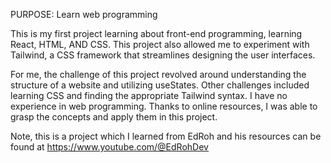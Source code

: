 PURPOSE: Learn web programming 

This is my first project learning about front-end programming, learning React, HTML, AND CSS. This project also allowed me to experiment with Tailwind, a CSS framework that streamlines designing the user interfaces.

For me, the challenge of this project revolved around understanding the structure of a website and utilizing useStates. Other challenges included learning CSS and finding the appropriate Tailwind syntax. I have no experience in web programming. Thanks to online resources, I was able to grasp the concepts and apply them in this project.

Note, this is a project which I learned from EdRoh and his resources can be found at https://www.youtube.com/@EdRohDev
